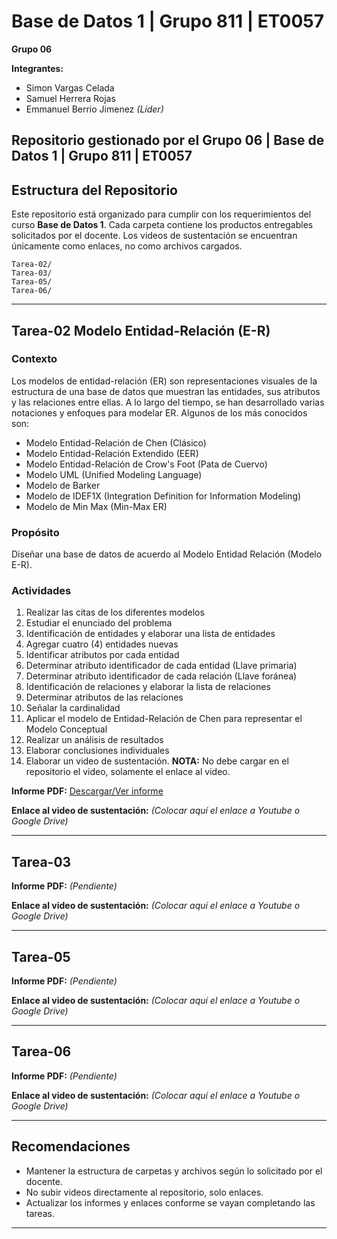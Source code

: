 # Base de Datos 1 | Grupo 811 | ET0057

**Grupo 06**

**Integrantes:**

- Simon Vargas Celada
- Samuel Herrera Rojas
- Emmanuel Berrio Jimenez _(Líder)_

## **Repositorio gestionado por el Grupo 06 | Base de Datos 1 | Grupo 811 | ET0057**

## Estructura del Repositorio

Este repositorio está organizado para cumplir con los requerimientos del curso **Base de Datos 1**. Cada carpeta contiene los productos entregables solicitados por el docente. Los videos de sustentación se encuentran únicamente como enlaces, no como archivos cargados.

```
Tarea-02/
Tarea-03/
Tarea-05/
Tarea-06/
```

---

## Tarea-02 Modelo Entidad-Relación (E-R)

### Contexto

Los modelos de entidad-relación (ER) son representaciones visuales de la estructura de una base de datos que muestran las entidades, sus atributos y las relaciones entre ellas. A lo largo del tiempo, se han desarrollado varias notaciones y enfoques para modelar ER. Algunos de los más conocidos son:

- Modelo Entidad-Relación de Chen (Clásico)
- Modelo Entidad-Relación Extendido (EER)
- Modelo Entidad-Relación de Crow's Foot (Pata de Cuervo)
- Modelo UML (Unified Modeling Language)
- Modelo de Barker
- Modelo de IDEF1X (Integration Definition for Information Modeling)
- Modelo de Min Max (Min-Max ER)

### Propósito

Diseñar una base de datos de acuerdo al Modelo Entidad Relación (Modelo E-R).

### Actividades

1. Realizar las citas de los diferentes modelos
2. Estudiar el enunciado del problema
3. Identificación de entidades y elaborar una lista de entidades
4. Agregar cuatro (4) entidades nuevas
5. Identificar atributos por cada entidad
6. Determinar atributo identificador de cada entidad (Llave primaria)
7. Determinar atributo identificador de cada relación (Llave foránea)
8. Identificación de relaciones y elaborar la lista de relaciones
9. Determinar atributos de las relaciones
10. Señalar la cardinalidad
11. Aplicar el modelo de Entidad-Relación de Chen para representar el Modelo Conceptual
12. Realizar un análisis de resultados
13. Elaborar conclusiones individuales
14. Elaborar un video de sustentación. **NOTA:** No debe cargar en el repositorio el video, solamente el enlace al video.

**Informe PDF:** [Descargar/Ver informe](DB01_Grupo6_ET0057/tarea-02/2025-2-tia-02-informe-equipo06.pdf)

**Enlace al video de sustentación:** _(Colocar aquí el enlace a Youtube o Google Drive)_

---

## Tarea-03

**Informe PDF:** _(Pendiente)_

**Enlace al video de sustentación:** _(Colocar aquí el enlace a Youtube o Google Drive)_

---

## Tarea-05

**Informe PDF:** _(Pendiente)_

**Enlace al video de sustentación:** _(Colocar aquí el enlace a Youtube o Google Drive)_

---

## Tarea-06

**Informe PDF:** _(Pendiente)_

**Enlace al video de sustentación:** _(Colocar aquí el enlace a Youtube o Google Drive)_

---

## Recomendaciones

- Mantener la estructura de carpetas y archivos según lo solicitado por el docente.
- No subir videos directamente al repositorio, solo enlaces.
- Actualizar los informes y enlaces conforme se vayan completando las tareas.

---
